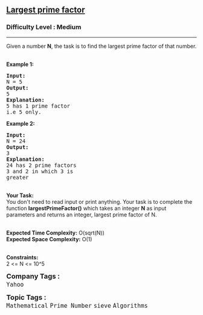 <h2><a href="https://practice.geeksforgeeks.org/problems/largest-prime-factor2601/1?utm_source=gfg&utm_medium=article&utm_campaign=bottom_sticky_on_article">Largest prime factor</a></h2><h3>Difficulty Level : Medium</h3><hr><div class="problems_problem_content__Xm_eO"><p>Given a number <strong>N</strong>, the task is to find the largest prime factor of that number.<br>
&nbsp;</p>

<p><strong>Example 1:</strong></p>

<pre><strong>Input:</strong>
N = 5
<strong>Output:</strong>
5
<strong>Explanation:</strong>
5 has 1 prime factor 
i.e 5 only.
</pre>

<p><strong>Example 2:</strong></p>

<pre><strong>Input:</strong>
N = 24
<strong>Output:</strong>
3
<strong>Explanation:</strong>
24 has 2 prime factors 
3 and 2 in which 3 is 
greater
</pre>

<p><br>
<strong>Your Task:</strong><br>
You don't need to read input or print anything. Your task is to complete the function <strong>largestPrimeFactor()</strong>&nbsp;which takes&nbsp;an integer <strong>N</strong>&nbsp;as input parameters&nbsp;and returns an integer, largest prime factor of N.<br>
&nbsp;</p>

<p><strong>Expected Time Complexity:</strong> O(sqrt(N))<br>
<strong>Expected Space Complexity:</strong> O(1)<br>
&nbsp;</p>

<p><strong>Constraints:</strong><br>
2 &lt;= N &lt;= 10^5</p>
</div><p><span style=font-size:18px><strong>Company Tags : </strong><br><code>Yahoo</code>&nbsp;<br><p><span style=font-size:18px><strong>Topic Tags : </strong><br><code>Mathematical</code>&nbsp;<code>Prime Number</code>&nbsp;<code>sieve</code>&nbsp;<code>Algorithms</code>&nbsp;